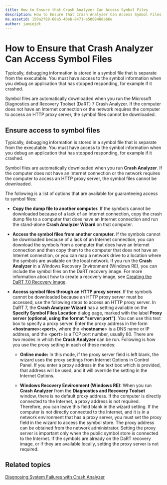 ```yaml
---
title: How to Ensure that Crash Analyzer Can Access Symbol Files
description: How to Ensure that Crash Analyzer Can Access Symbol Files
ms.assetid: 150a2f88-68a5-40eb-8471-e5008488ab6e
author: jamiejdt
---
```


# How to Ensure that Crash Analyzer Can Access Symbol Files


Typically, debugging information is stored in a symbol file that is separate from the executable. You must have access to the symbol information when you debug an application that has stopped responding, for example if it crashed.

Symbol files are automatically downloaded when you run the Microsoft Diagnostics and Recovery Toolset (DaRT) 7 Crash Analyzer. If the computer does not have an Internet connection or the network requires the computer to access an HTTP proxy server, the symbol files cannot be downloaded.

## Ensure access to symbol files


Typically, debugging information is stored in a symbol file that is separate from the executable. You must have access to the symbol information when you debug an application that has stopped responding, for example if it crashed.

Symbol files are automatically downloaded when you run **Crash Analyzer**. If the computer does not have an Internet connection or the network requires the computer to access an HTTP proxy server, the symbol files cannot be downloaded.

The following is a list of options that are available for guaranteeing access to symbol files:

-   **Copy the dump file to another computer.** If the symbols cannot be downloaded because of a lack of an Internet connection, copy the crash dump file to a computer that does have an Internet connection and run the stand-alone **Crash Analyzer Wizard** on that computer.

-   **Access the symbol files from another computer.** If the symbols cannot be downloaded because of a lack of an Internet connection, you can download the symbols from a computer that does have an Internet connection and then copy them to the computer that does not have an Internet connection, or you can map a network drive to a location where the symbols are available on the local network. If you run the **Crash Analyzer** in a Windows Recovery Environment (Windows RE), you can include the symbol files on the DaRT recovery image. For more information about how to create a recovery image, see [Creating the DaRT 7.0 Recovery Image](creating-the-dart-70-recovery-image-dart-7.md).

-   **Access symbol files through an HTTP proxy server.** If the symbols cannot be downloaded because an HTTP proxy server must be accessed, use the following steps to access an HTTP proxy server. In DaRT 7, the **Crash Analyzer Wizard** has a setting available on the **Specify Symbol Files Location** dialog page, marked with the label **Proxy server (optional, using the format "server:port")**. You can use this text box to specify a proxy server. Enter the proxy address in the form **&lt;hostname&gt;:&lt;port&gt;**, where the &lt;**hostname**&gt; is a DNS name or IP address, and the &lt;**port**&gt; is a TCP port number, usually 80. There are two modes in which the **Crash Analyzer** can be run. Following is how you use the proxy setting in each of these modes:

    -   **Online mode:** In this mode, if the proxy server field is left blank, the wizard uses the proxy settings from Internet Options in Control Panel. If you enter a proxy address in the text box which is provided, that address will be used, and it will override the setting in the Internet Options.

    -   **Windows Recovery Environment (Windows RE):** When you run **Crash Analyzer** from the **Diagnostics and Recovery Toolset** window, there is no default proxy address. If the computer is directly connected to the Internet, a proxy address is not required. Therefore, you can leave this field blank in the wizard setting. If the computer is not directly connected to the Internet, and it is in a network environment that has a proxy server, you must set the proxy field in the wizard to access the symbol store. The proxy address can be obtained from the network administrator. Setting the proxy server is important only when the public symbol store is connected to the Internet. If the symbols are already on the DaRT recovery image, or if they are available locally, setting the proxy server is not required.

## Related topics


[Diagnosing System Failures with Crash Analyzer](diagnosing-system-failures-with-crash-analyzer--dart-7.md)

 

 





